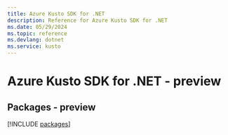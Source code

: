 ```yaml
---
title: Azure Kusto SDK for .NET
description: Reference for Azure Kusto SDK for .NET
ms.date: 05/29/2024
ms.topic: reference
ms.devlang: dotnet
ms.service: kusto
---
```

# Azure Kusto SDK for .NET - preview
## Packages - preview
[!INCLUDE [packages](kusto-index.md)]